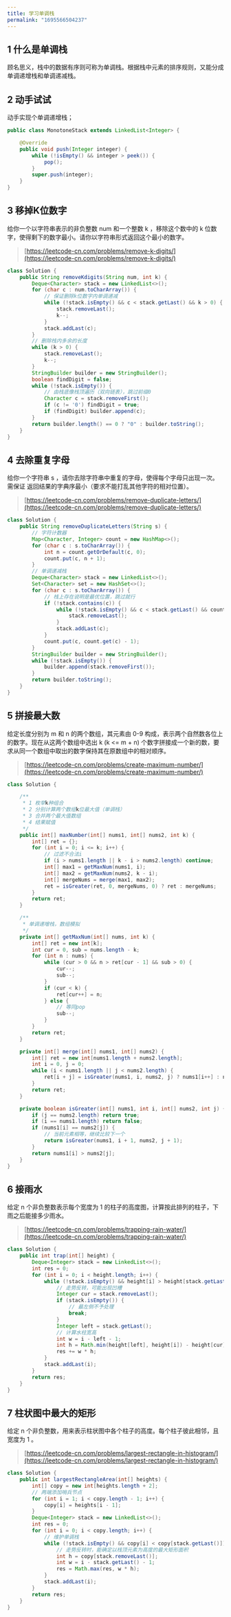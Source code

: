 ```yaml
---
title: 学习单调栈
permalink: "1695566504237"
---
```


## 1 什么是单调栈

顾名思义，栈中的数据有序则可称为单调栈。根据栈中元素的排序规则，又能分成单调递增栈和单调递减栈。

## 2 动手试试

动手实现个单调递增栈；

```java
public class MonotoneStack extends LinkedList<Integer> {

    @Override
    public void push(Integer integer) {
        while (!isEmpty() && integer > peek()) {
            pop();
        }
        super.push(integer);
    }
}
```

## 3 移掉K位数字

给你一个以字符串表示的非负整数 num 和一个整数 k ，移除这个数中的 k 位数字，使得剩下的数字最小。请你以字符串形式返回这个最小的数字。

> [https://leetcode-cn.com/problems/remove-k-digits/](https://leetcode-cn.com/problems/remove-k-digits/)

```java
class Solution {
    public String removeKdigits(String num, int k) {
        Deque<Character> stack = new LinkedList<>();
        for (char c : num.toCharArray()) {
            // 保证删除k位数字内单调递减
            while (!stack.isEmpty() && c < stack.getLast() && k > 0) {
                stack.removeLast();
                k--;
            }
            stack.addLast(c);
        }
        // 删除栈内多余的长度
        while (k > 0) {
            stack.removeLast();
            k--;
        }
        StringBuilder builder = new StringBuilder();
        boolean findDigit = false;
        while (!stack.isEmpty()) {
            // 由栈底像栈顶遍历（双向链表），跳过前缀0
            Character c = stack.removeFirst();
            if (c != '0') findDigit = true;
            if (findDigit) builder.append(c);
        }
        return builder.length() == 0 ? "0" : builder.toString();
    }
}
```

## 4 去除重复字母

给你一个字符串 s ，请你去除字符串中重复的字母，使得每个字母只出现一次。需保证 返回结果的字典序最小（要求不能打乱其他字符的相对位置）。

> [https://leetcode-cn.com/problems/remove-duplicate-letters/](https://leetcode-cn.com/problems/remove-duplicate-letters/)

```java
class Solution {
    public String removeDuplicateLetters(String s) {
        // 字符计数器
        Map<Character, Integer> count = new HashMap<>();
        for (char c : s.toCharArray()) {
            int n = count.getOrDefault(c, 0);
            count.put(c, n + 1);
        }
        // 单调递减栈
        Deque<Character> stack = new LinkedList<>();
        Set<Character> set = new HashSet<>();
        for (char c : s.toCharArray()) {
            // 栈上存在说明是最优位置，跳过就行
            if (!stack.contains(c)) {
                while (!stack.isEmpty() && c < stack.getLast() && count.get(stack.getLast()) > 0) {
                    stack.removeLast();
                }
                stack.addLast(c);
            }
            count.put(c, count.get(c) - 1);
        }
        StringBuilder builder = new StringBuilder();
        while (!stack.isEmpty()) {
            builder.append(stack.removeFirst());
        }
        return builder.toString();
    }
}
```

## 5 拼接最大数

给定长度分别为 m 和 n 的两个数组，其元素由 0-9 构成，表示两个自然数各位上的数字。现在从这两个数组中选出 k (k <= m + n) 个数字拼接成一个新的数，要求从同一个数组中取出的数字保持其在原数组中的相对顺序。 

> [https://leetcode-cn.com/problems/create-maximum-number/](https://leetcode-cn.com/problems/create-maximum-number/)

```java
class Solution {

    /**
     * 1 枚举k种组合
     * 2 分别计算两个数组k位最大值（单调栈）
     * 3 合并两个最大值数组
     * 4 结果赋值
     */
    public int[] maxNumber(int[] nums1, int[] nums2, int k) {
        int[] ret = {};
        for (int i = 0; i <= k; i++) {
            // 过滤不合法i
            if (i > nums1.length || k - i > nums2.length) continue;
            int[] max1 = getMaxNum(nums1, i);
            int[] max2 = getMaxNum(nums2, k - i);
            int[] mergeNums = merge(max1, max2);
            ret = isGreater(ret, 0, mergeNums, 0) ? ret : mergeNums;
        }
        return ret;
    }

    /**
     * 单调递增栈，数组模拟
     */
    private int[] getMaxNum(int[] nums, int k) {
        int[] ret = new int[k];
        int cur = 0, sub = nums.length - k;
        for (int n : nums) {
            while (cur > 0 && n > ret[cur - 1] && sub > 0) {
                cur--;
                sub--;
            }
            if (cur < k) {
                ret[cur++] = n;
            } else {
                // 等同pop
                sub--;
            }
        }
        return ret;
    }

    private int[] merge(int[] nums1, int[] nums2) {
        int[] ret = new int[nums1.length + nums2.length];
        int i = 0, j = 0;
        while (i < nums1.length || j < nums2.length) {
            ret[i + j] = isGreater(nums1, i, nums2, j) ? nums1[i++] : nums2[j++];
        }
        return ret;
    }

    private boolean isGreater(int[] nums1, int i, int[] nums2, int j) {
        if (j == nums2.length) return true;
        if (i == nums1.length) return false;
        if (nums1[i] == nums2[j]) {
            // 当前元素相等，继续比较下一个
            return isGreater(nums1, i + 1, nums2, j + 1);
        }
        return nums1[i] > nums2[j];
    }
}
```

## 6 接雨水

给定 n 个非负整数表示每个宽度为 1 的柱子的高度图，计算按此排列的柱子，下雨之后能接多少雨水。

> [https://leetcode-cn.com/problems/trapping-rain-water/](https://leetcode-cn.com/problems/trapping-rain-water/)

```java
class Solution {
    public int trap(int[] height) {
        Deque<Integer> stack = new LinkedList<>();
        int res = 0;
        for (int i = 0; i < height.length; i++) {
            while (!stack.isEmpty() && height[i] > height[stack.getLast()]) {
                // 走势反转，可能出现凹槽
                Integer cur = stack.removeLast();
                if (stack.isEmpty()) {
                    // 最左侧不予处理
                    break;
                }
                Integer left = stack.getLast();
                // 计算水柱宽高
                int w = i - left - 1;
                int h = Math.min(height[left], height[i]) - height[cur];
                res += w * h;
            }
            stack.addLast(i);
        }
        return res;
    }
}
```

## 7 柱状图中最大的矩形

给定 n 个非负整数，用来表示柱状图中各个柱子的高度。每个柱子彼此相邻，且宽度为 1 。

> [https://leetcode-cn.com/problems/largest-rectangle-in-histogram/](https://leetcode-cn.com/problems/largest-rectangle-in-histogram/)

```java
class Solution {
    public int largestRectangleArea(int[] heights) {
        int[] copy = new int[heights.length + 2];
        // 两端添加哨兵节点
        for (int i = 1; i < copy.length - 1; i++) {
            copy[i] = heights[i - 1];
        }
        Deque<Integer> stack = new LinkedList<>();
        int res = 0;
        for (int i = 0; i < copy.length; i++) {
            // 维护单调栈
            while (!stack.isEmpty() && copy[i] < copy[stack.getLast()]) {
                // 走势反转时，能确定以栈顶元素为高度的最大矩形面积
                int h = copy[stack.removeLast()];
                int w = i - stack.getLast() - 1;
                res = Math.max(res, w * h);
            }
            stack.addLast(i);
        }
        return res;
    }
}
```